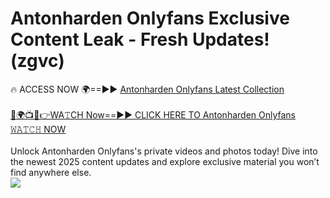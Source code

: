 # Antonharden Onlyfans Exclusive Content Leak - Fresh Updates! (zgvc)

🔥 ACCESS NOW 🌍==►► <a href="https://tinyurl.com/kvy9nzfs" rel="nofollow">Antonharden Onlyfans Latest Collection</a>
<br><br>
[🔴🌍📺📱👉WA𝚃CH Now==►► CLICK HERE TO Antonharden Onlyfans 𝚆𝙰𝚃𝙲𝙷 NOW](https://tinyurl.com/kvy9nzfs)
<br><br>
Unlock Antonharden Onlyfans's private videos and photos today! Dive into the newest 2025 content updates and explore exclusive material you won’t find anywhere else.
<br>
<a href="https://tinyurl.com/kvy9nzfs" rel="nofollow" data-target="animated-image.originalLink"><img src="https://camo.githubusercontent.com/8a4f000d20f83aca3bf7ec5f350d767afa0574a8a352519fd8cfa583a6f93a33/68747470733a2f2f692e696d6775722e636f6d2f644a486b345a712e676966" data-canonical-src="https://i.imgur.com/dJHk4Zq.gif" style="max-width: 100%; display: inline-block;" data-target="animated-image.originalImage"></a>
<br>
